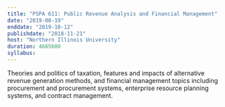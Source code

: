 ```yaml
---
title: "PSPA 611: Public Revenue Analysis and Financial Management"
date: "2019-08-19"
enddate: "2019-10-12"
publishdate: "2018-11-21"
host: "Northern Illinois University"
duration: 4665600
syllabus:
---
```


Theories and politics of taxation, features and impacts of alternative revenue generation methods, and financial management topics including procurement and procurement systems, enterprise resource planning systems, and contract management.
